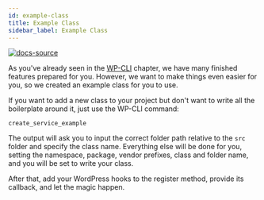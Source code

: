 ```yaml
---
id: example-class
title: Example Class
sidebar_label: Example Class
---
```


[![docs-source](https://img.shields.io/badge/source-eigthshift--libs-blue?style=for-the-badge&logo=php&labelColor=2a2a2a)](https://github.com/infinum/eightshift-libs/tree/3.0.0/)

As you've already seen in the [WP-CLI](wp-cli) chapter, we have many finished features prepared for you. However, we want to make things even easier for you, so we created an example class for you to use.

If you want to add a new class to your project but don't want to write all the boilerplate around it, just use the WP-CLI command:

`create_service_example`

The output will ask you to input the correct folder path relative to the `src` folder and specify the class name.
Everything else will be done for you, setting the namespace, package, vendor prefixes, class and folder name, and you will be set to write your class.

After that, add your WordPress hooks to the register method, provide its callback, and let the magic happen.

